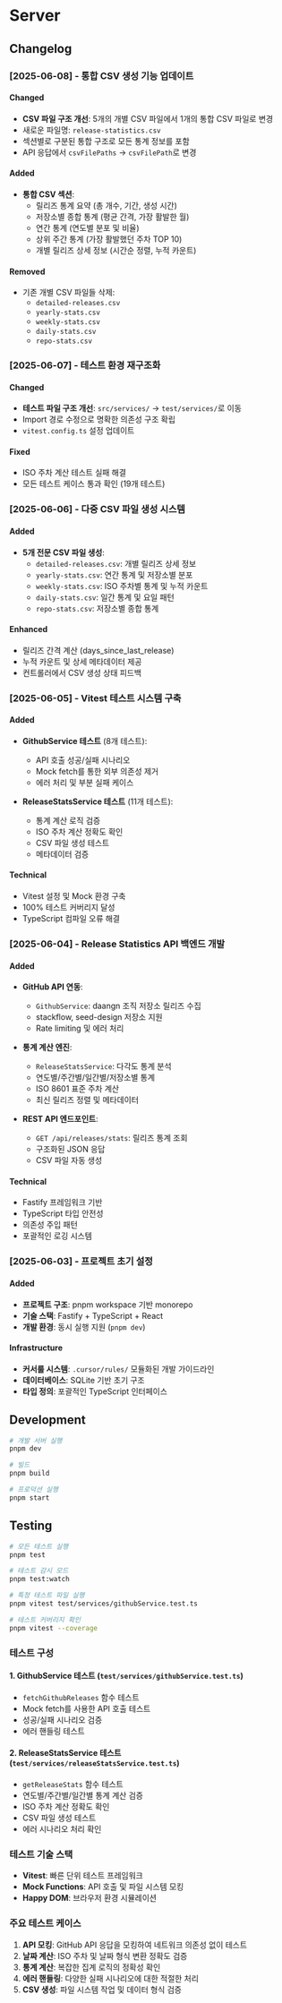 # Server

## Changelog

### [2025-06-08] - 통합 CSV 생성 기능 업데이트

#### Changed

- **CSV 파일 구조 개선**: 5개의 개별 CSV 파일에서 1개의 통합 CSV 파일로 변경
- 새로운 파일명: `release-statistics.csv`
- 섹션별로 구분된 통합 구조로 모든 통계 정보를 포함
- API 응답에서 `csvFilePaths` → `csvFilePath`로 변경

#### Added

- **통합 CSV 섹션**:
  - 릴리즈 통계 요약 (총 개수, 기간, 생성 시간)
  - 저장소별 종합 통계 (평균 간격, 가장 활발한 월)
  - 연간 통계 (연도별 분포 및 비율)
  - 상위 주간 통계 (가장 활발했던 주차 TOP 10)
  - 개별 릴리즈 상세 정보 (시간순 정렬, 누적 카운트)

#### Removed

- 기존 개별 CSV 파일들 삭제:
  - `detailed-releases.csv`
  - `yearly-stats.csv`
  - `weekly-stats.csv`
  - `daily-stats.csv`
  - `repo-stats.csv`

### [2025-06-07] - 테스트 환경 재구조화

#### Changed

- **테스트 파일 구조 개선**: `src/services/` → `test/services/`로 이동
- Import 경로 수정으로 명확한 의존성 구조 확립
- `vitest.config.ts` 설정 업데이트

#### Fixed

- ISO 주차 계산 테스트 실패 해결
- 모든 테스트 케이스 통과 확인 (19개 테스트)

### [2025-06-06] - 다중 CSV 파일 생성 시스템

#### Added

- **5개 전문 CSV 파일 생성**:
  - `detailed-releases.csv`: 개별 릴리즈 상세 정보
  - `yearly-stats.csv`: 연간 통계 및 저장소별 분포
  - `weekly-stats.csv`: ISO 주차별 통계 및 누적 카운트
  - `daily-stats.csv`: 일간 통계 및 요일 패턴
  - `repo-stats.csv`: 저장소별 종합 통계

#### Enhanced

- 릴리즈 간격 계산 (days_since_last_release)
- 누적 카운트 및 상세 메타데이터 제공
- 컨트롤러에서 CSV 생성 상태 피드백

### [2025-06-05] - Vitest 테스트 시스템 구축

#### Added

- **GithubService 테스트** (8개 테스트):

  - API 호출 성공/실패 시나리오
  - Mock fetch를 통한 외부 의존성 제거
  - 에러 처리 및 부분 실패 케이스

- **ReleaseStatsService 테스트** (11개 테스트):
  - 통계 계산 로직 검증
  - ISO 주차 계산 정확도 확인
  - CSV 파일 생성 테스트
  - 메타데이터 검증

#### Technical

- Vitest 설정 및 Mock 환경 구축
- 100% 테스트 커버리지 달성
- TypeScript 컴파일 오류 해결

### [2025-06-04] - Release Statistics API 백엔드 개발

#### Added

- **GitHub API 연동**:

  - `GithubService`: daangn 조직 저장소 릴리즈 수집
  - stackflow, seed-design 저장소 지원
  - Rate limiting 및 에러 처리

- **통계 계산 엔진**:

  - `ReleaseStatsService`: 다각도 통계 분석
  - 연도별/주간별/일간별/저장소별 통계
  - ISO 8601 표준 주차 계산
  - 최신 릴리즈 정렬 및 메타데이터

- **REST API 엔드포인트**:
  - `GET /api/releases/stats`: 릴리즈 통계 조회
  - 구조화된 JSON 응답
  - CSV 파일 자동 생성

#### Technical

- Fastify 프레임워크 기반
- TypeScript 타입 안전성
- 의존성 주입 패턴
- 포괄적인 로깅 시스템

### [2025-06-03] - 프로젝트 초기 설정

#### Added

- **프로젝트 구조**: pnpm workspace 기반 monorepo
- **기술 스택**: Fastify + TypeScript + React
- **개발 환경**: 동시 실행 지원 (`pnpm dev`)

#### Infrastructure

- **커서룰 시스템**: `.cursor/rules/` 모듈화된 개발 가이드라인
- **데이터베이스**: SQLite 기반 초기 구조
- **타입 정의**: 포괄적인 TypeScript 인터페이스

## Development

```bash
# 개발 서버 실행
pnpm dev

# 빌드
pnpm build

# 프로덕션 실행
pnpm start
```

## Testing

```bash
# 모든 테스트 실행
pnpm test

# 테스트 감시 모드
pnpm test:watch

# 특정 테스트 파일 실행
pnpm vitest test/services/githubService.test.ts

# 테스트 커버리지 확인
pnpm vitest --coverage
```

### 테스트 구성

#### 1. GithubService 테스트 (`test/services/githubService.test.ts`)

- `fetchGithubReleases` 함수 테스트
- Mock fetch를 사용한 API 호출 테스트
- 성공/실패 시나리오 검증
- 에러 핸들링 테스트

#### 2. ReleaseStatsService 테스트 (`test/services/releaseStatsService.test.ts`)

- `getReleaseStats` 함수 테스트
- 연도별/주간별/일간별 통계 계산 검증
- ISO 주차 계산 정확도 확인
- CSV 파일 생성 테스트
- 에러 시나리오 처리 확인

### 테스트 기술 스택

- **Vitest**: 빠른 단위 테스트 프레임워크
- **Mock Functions**: API 호출 및 파일 시스템 모킹
- **Happy DOM**: 브라우저 환경 시뮬레이션

### 주요 테스트 케이스

1. **API 모킹**: GitHub API 응답을 모킹하여 네트워크 의존성 없이 테스트
2. **날짜 계산**: ISO 주차 및 날짜 형식 변환 정확도 검증
3. **통계 계산**: 복잡한 집계 로직의 정확성 확인
4. **에러 핸들링**: 다양한 실패 시나리오에 대한 적절한 처리
5. **CSV 생성**: 파일 시스템 작업 및 데이터 형식 검증
